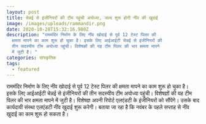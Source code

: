 ```yaml
---
layout: post
title: चेन्नई से इंजीनियरों की टीम पहुंची अयोध्या, जल्द शुरू होगी नींव की खुदाई
image: /images/uploads/rammandir.png
date: 2020-10-28T15:32:16.980Z
description: "राममंदिर निर्माण के लिए नींव खोदाई से पूर्व 12 टेस्ट पिलर की
  क्षमता मापने का काम शुरू हो चुका है। इसके लिए आईआईटी चेन्नई से इंजीनियरों की
  तीन सदस्यीय टीम अयोध्या पहुंची। विशेषज्ञों की यह टीम पिलर की भार क्षमता मापने
  में जुटी है। "
categories: सांस्कृतिक
tags:
  - featured
---
```

राममंदिर निर्माण के लिए नींव खोदाई से पूर्व 12 टेस्ट पिलर की क्षमता मापने का काम शुरू हो चुका है। इसके लिए आईआईटी चेन्नई से इंजीनियरों की तीन सदस्यीय टीम अयोध्या पहुंची। विशेषज्ञों की यह टीम पिलर की भार क्षमता मापने में जुटी है। विशेषज्ञ अपनी रिपोर्ट एलएंडटी के इंजीनियरों को सौंपेंगे। उसके बाद कार्यदायी संस्था एलएंडटी नींव खुदाई शुरू करेगी। बताया जा रहा है कि नवंबर के पहले सप्ताह से नींव खुदाई का काम शुरू हो सकता है।